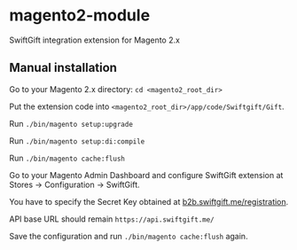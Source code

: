 # magento2-module
SwiftGift integration extension for Magento 2.x

## Manual installation

Go to your Magento 2.x directory: `cd <magento2_root_dir>`

Put the extension code into `<magento2_root_dir>/app/code/Swiftgift/Gift`.

Run `./bin/magento setup:upgrade`

Run `./bin/magento setup:di:compile`

Run `./bin/magento cache:flush`

Go to your Magento Admin Dashboard and configure SwiftGift extension at Stores -> Configuration -> SwiftGift.

You have to specify the Secret Key obtained at [b2b.swiftgift.me/registration](https://b2b.swiftgift.me/registration).

API base URL should remain `https://api.swiftgift.me/`

Save the configuration and run `./bin/magento cache:flush` again.
